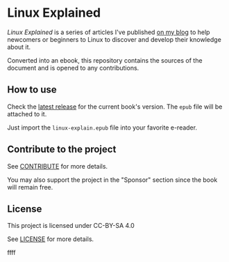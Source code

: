 # Linux Explained

*Linux Explained* is a series of articles I've published [on my blog](https://blog.zedas.fr/tags/linux-explained/) to help newcomers or beginners to Linux to discover and develop their knowledge about it.

Converted into an ebook, this repository contains the sources of the document and is opened to any contributions.

## How to use

Check the [latest release](https://github.com/Wivik/linux-explained/releases) for the current book's version. The `epub` file will be attached to it.

Just import the `linux-explain.epub` file into your favorite e-reader.

## Contribute to the project

See [CONTRIBUTE](CONTRIBUTE.md) for more details.

You may also support the project in the "Sponsor" section since the book will remain free.

## License

This project is licensed under CC-BY-SA 4.0

See [LICENSE](LICENSE.md) for more details.

ffff
